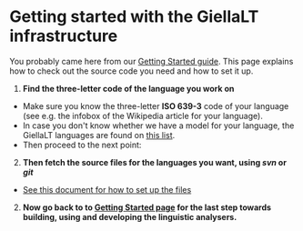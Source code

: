 # Getting started with the GiellaLT infrastructure

You probably came here from our
[Getting Started guide](../GettingStarted.html). This page explains how to check out the source code you need and how to set it up.

1. **Find the three-letter code of the language you work on**

- Make sure you know the three-letter **ISO 639-3** code of your language (see e.g. the infobox of the Wikipedia article for your language).
- In case you don't know whether we have a model for your language, the GiellaLT languages are found on [this list](../../LanguageModels.html).
- Then proceed to the next point:

2. **Then fetch the source files for the languages you want, using _svn_ or _git_**

- [See this document for how to set up the files](../SetUpTheFiles.html)

2. **Now go back to to [Getting Started page](../GettingStarted.html) for the last step towards building, using and developing the linguistic analysers.**
